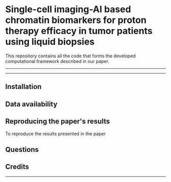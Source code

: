 # Single-cell imaging-AI based chromatin biomarkers for proton therapy efficacy in tumor patients using liquid biopsies

This repository contains all the code that forms the developed computational framework described in our paper.

** **


---

## Installation

## Data availability

## Reproducing the paper's results
To reproduce the results presented in the paper

## Questions

## Credits

---
